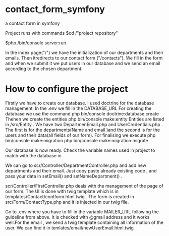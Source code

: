 # contact_form_symfony

a contact form in symfony

Project runs with commands 
$cd /"project repository"

$php./bin/console server:run

In the index page("/") we have the initialization of our departments and  their emails. Then itredirects to our contact form
("/contacts"). We fill in the form and when we submit it we put users in our database and we send an email according to the chosen department.

<h1>How to configure the project</h1>

Firstly we have to create our database. I used doctrine for the database management. 
In the .env we fill in the DATABASE_URL
For creating the database we use the command
php bin/console doctrine:database:create
Thehen we create the entities
php bin/console make:entity
Entities are listed in /src/Entity . We have two DepartmenEmail.php and UserCredentials.php . The first is for the departments(Name and email
)and the second is for the users and their data(all fields of our form). For finalising we execute
php bin/console make:migration
php bin/console make:migration:migrate

Our database is now ready. Check the variable names used in project to match with the database in 



 We can  go to scr/Controller/DepartmentController.php and add new departments and their email. Just copy paste
already existing code , and pass your data in setEmail() and setNameDepartment() .

scr/Controller/FirstController.php deals with the management of the page of our form. The UI is done with twig template 
which is in templates/Contact/contform.html.twig . The form is created in src/Form/ContactType.php and it is injected in our 
twig file.


 Go to .env where you have to fill in the variable MAILER_URL following the guideline from above. It is checked with 
@gmail address and it works well.For  the email , we send a twig template containing all information of the user. We can find it in 
temlates/email/newUserEmail.html.twig
